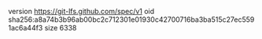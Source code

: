 version https://git-lfs.github.com/spec/v1
oid sha256:a8a74b3b96ab00bc2c712301e01930c42700716ba3ba515c27ec5591ac6a44f3
size 6338

